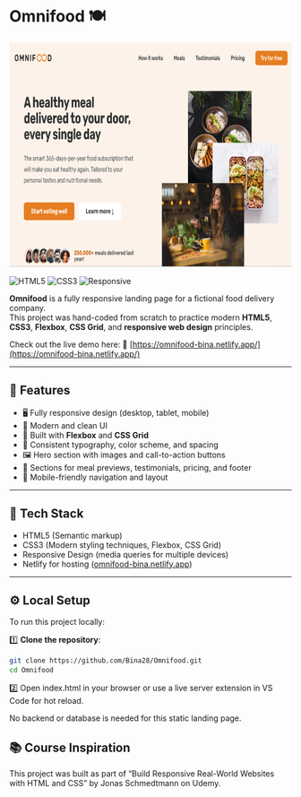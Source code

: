 # Omnifood 🍽️
<img src="/images/omnifood.png" alt="Omnifood Screenshot" width="600" height="400">


![HTML5](https://img.shields.io/badge/HTML5-E34F26?logo=html5&logoColor=white) ![CSS3](https://img.shields.io/badge/CSS3-1572B6?logo=css3&logoColor=white) ![Responsive](https://img.shields.io/badge/Responsive-Design-blueviolet)

**Omnifood** is a fully responsive landing page for a fictional food delivery company.  
This project was hand-coded from scratch to practice modern **HTML5**, **CSS3**, **Flexbox**, **CSS Grid**, and **responsive web design** principles.  

Check out the live demo here: 🔗 [https://omnifood-bina.netlify.app/](https://omnifood-bina.netlify.app/)

---

## 🌟 Features

- 🖥️ Fully responsive design (desktop, tablet, mobile)  
- 🎨 Modern and clean UI  
- 📐 Built with **Flexbox** and **CSS Grid**  
- 🌈 Consistent typography, color scheme, and spacing  
- 🖼️ Hero section with images and call-to-action buttons  
- 🍴 Sections for meal previews, testimonials, pricing, and footer  
- 📱 Mobile-friendly navigation and layout  

---

## 🧩 Tech Stack

- HTML5 (Semantic markup)  
- CSS3 (Modern styling techniques, Flexbox, CSS Grid)  
- Responsive Design (media queries for multiple devices)  
- Netlify for hosting ([omnifood-bina.netlify.app](https://omnifood-bina.netlify.app/))  

---

## ⚙️ Local Setup

To run this project locally:

1️⃣ **Clone the repository**:

```bash
git clone https://github.com/Bina28/Omnifood.git
cd Omnifood
```

2️⃣ Open index.html in your browser or use a live server extension in VS Code for hot reload.

No backend or database is needed for this static landing page.

## 📚 Course Inspiration
This project was built as part of “Build Responsive Real-World Websites with HTML and CSS” by Jonas Schmedtmann on Udemy.
